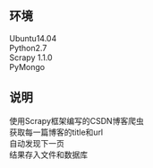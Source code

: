## 环境
Ubuntu14.04<br>
Python2.7<br>
Scrapy 1.1.0<br>
PyMongo<br>

## 说明
使用Scrapy框架编写的CSDN博客爬虫<br>
获取每一篇博客的title和url<br>
自动发现下一页<br>
结果存入文件和数据库
